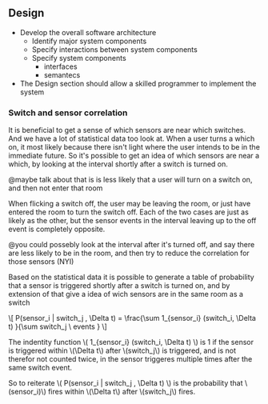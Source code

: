 ## Design

* Develop the overall software architecture
    * Identify major system components
    * Specify interactions between system components
    * Specify system components
        * interfaces
        * semantecs
* The Design section should allow a skilled programmer to implement the system


### Switch and sensor correlation

It is beneficial to get a sense of which sensors are near which switches. And we have a lot of statistical data too look at. When a user turns a which on, it most likely because there isn't light where the user intends to be in the immediate future. So it's possible to get an idea of which sensors are near a which, by looking at the interval shortly after a switch is turned on.

@maybe talk about that is is less likely that a user will turn on a switch on, and then not enter that room

When flicking a switch off, the user may be leaving the room, or just have entered the room to turn the switch off. Each of the two cases are just as likely as the other, but the sensor events in the interval leaving up to the off event is completely opposite. 

@you could possebly look at the interval after it's turned off, and say there are less likely to be in the room, and then try to reduce the correlation for those sensors (NYI)

Based on the statistical data it is possible to generate a table of probability that a sensor is triggered shortly after a switch is turned on, and by extension of that give a idea of wich sensors are in the same room as a switch

\\[ P(sensor_i | switch_j , \Delta t) = \frac{\sum 1_{sensor_i} (switch_i, \Delta t) }{\sum switch_j \ events } \\]

The indentity function \\( 1_{sensor_i} (switch_i, \Delta t) \\) is 1 if the sensor is triggered within \\(\Delta t\\) after \\(switch_j\\) is triggered, and is not therefor not counted twice, in the sensor triggeres multiple times after the same switch event.

So to reiterate \\( P(sensor_i | switch_j , \Delta t) \\) is the probability that \\(sensor_i)\\) fires within \\(\Delta t\\) after \\(switch_j\\) fires.

